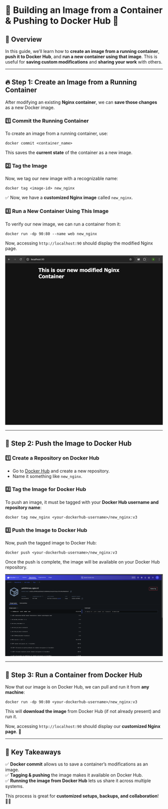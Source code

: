 # 🐳 Building an Image from a Container & Pushing to Docker Hub 🚀

## 📖 Overview

In this guide, we’ll learn how to **create an image from a running container**, **push it to Docker Hub**, and **run a new container using that image**. This is useful for **saving custom modifications** and **sharing your work** with others.

---

## 🔥 **Step 1: Create an Image from a Running Container**

After modifying an existing **Nginx container**, we can **save those changes** as a new Docker image.

### **1️⃣ Commit the Running Container**

To create an image from a running container, use:

```plaintext
docker commit <container_name>
```

This saves the **current state** of the container as a new image.

### **2️⃣ Tag the Image**

Now, we tag our new image with a recognizable name:

```plaintext
docker tag <image-id> new_nginx
```

✅ Now, we have a **customized Nginx image** called `new_nginx`.

### **3️⃣ Run a New Container Using This Image**

To verify our new image, we can run a container from it:

```plaintext
docker run -dp 90:80 --name web new_nginx
```

Now, accessing `http://localhost:90` should display the modified Nginx page.

![Modified Nginx](./images/modified-nginx.png)

---

## 🔗 **Step 2: Push the Image to Docker Hub**

### **1️⃣ Create a Repository on Docker Hub**

- Go to [Docker Hub](https://hub.docker.com/) and create a new repository.
- Name it something like `new_nginx`.

### **2️⃣ Tag the Image for Docker Hub**

To push an image, it must be tagged with your **Docker Hub username and repository name**:

```plaintext
docker tag new_nginx <your-dockerhub-username>/new_nginx:v3
```

### **3️⃣ Push the Image to Docker Hub**

Now, push the tagged image to Docker Hub:

```plaintext
docker push <your-dockerhub-username>/new_nginx:v3
```

Once the push is complete, the image will be available on your Docker Hub repository.

![Docker Hub Image](./images/dockerhub-img.png)

---

## 🚀 **Step 3: Run a Container from Docker Hub**

Now that our image is on Docker Hub, we can pull and run it from **any machine**:

```plaintext
docker run -dp 90:80 <your-dockerhub-username>/new_nginx:v3
```

This will **download the image** from Docker Hub (if not already present) and run it.

Now, accessing `http://localhost:90` should display our **customized Nginx page**. 🎉

---

## 🎯 **Key Takeaways**

✅ **Docker commit** allows us to save a container’s modifications as an image.  
✅ **Tagging & pushing** the image makes it available on Docker Hub.  
✅ **Running the image from Docker Hub** lets us share it across multiple systems.

This process is great for **customized setups, backups, and collaboration**! 🚀🐳
